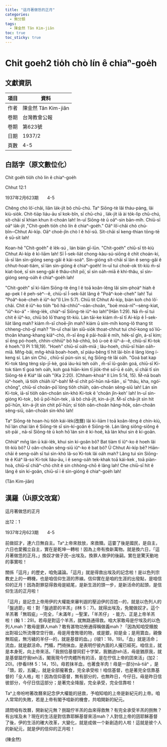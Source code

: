 ```yaml
---
title: "這月著做恁的正月"
categories:
  - 無分類
tags:
  - 陳金然 Tân Kim-jiân
toc: true
toc_sticky: true
---
```


# Chit goeh2 tio̍h chò lín ê chiaⁿ-goe̍h

## 文獻資訊

| 項目 | 資料 |
|---|---|
| 作者 | 陳金然 Tân Kim-jiân |
| 卷期 | 台灣教會公報 |
| 卷期 | 第623號 |
| 日期 | 1937/2 |
| 頁數 | 4-5 |

## 白話字（原文數位化）

Chit goe̍h tio̍h chò lín ê chiaⁿ-goe̍h

Chhut 12:1

1937年2月623期       4-5

Chêng chò lô͘-châi, liân la̍k-ji̍t bô chū-chú. Taⁿ Siōng-tè lâi tháu-pàng, lâi kiù-sio̍k. Chit-tia̍p liáu-āu sī kok-bîn, sī chū-chú , la̍k-ji̍t iā ài to̍k-li̍p chū-chú, si̍t-chāi sī khian khun it-choán lah! In-uī Siōng-tè ū oāⁿ-sin bān-mi̍h. Chiū-sī oāⁿ la̍k-ji̍t ,"Chit-goe̍h tio̍h chò lín ê chiaⁿ-goe̍h." Oāⁿ lô͘-châi chò chú-bîn─Chhut Ai-ki̍p. Oāⁿ choē-jîn chò I ê hō͘-sû. Si̍t-chāi sī keng-thian tōng-tē ê sū-si̍t lah!

Koan-hē "Chit-goe̍h" ê le̍k-sú , lán bián gī-lūn. "Chit-goe̍h" chiū-sī tit-kiù Chhut Ai-ki̍p ê kì-liām lah! Sī Í-sek-lia̍t chong-kàu-sú-siōng ê chi̍t choán-ki, iā-sī lán sìn-gióng seng-gâi ê kài-soàⁿ. Sìn-gióng si̍t-chāi sī lán ê seng-gâi ê chhut-hoat-tiám, sī lán sìn-gióng ê chiaⁿ-goe̍h! In-uī tuì choē-ok tit-kiù m̄-sī kiat-boé, sī sin seng-gâi ê thâu-chi̍t pō͘, sī sin oa̍h-miā ê khí-thâu, sī sìn-gióng seng-oa̍h ê chiaⁿ-goe̍h lah!

"Chit-goe̍h" sī kì-liām Siōng-tè ēng I ê toā koân-lêng lâi sím-phoàⁿ hiah ê ap-pek I ê peh-sèⁿ--ê, chiū-sī Í-sek-lia̍t lâng ê "Poâⁿ-koè-cheh" lah! Tuì "Poâⁿ-koè-cheh ê iûⁿ-ko"(I Lîm 5:7). Chiū tit Chhut Ai-ki̍p, bián koh chò lô͘-châi. Chit ê iûⁿ-ko tio̍h "bô hâ-chhû"─oân-choân, "boē moá-nî"─sèng-kiat, "iûⁿ-ko-á" - lêng-le̍k, chiàⁿ-sī Siōng-tè iûⁿ-ko lah!"(Hān 1:29). Nā m̄-sī tuì chit ê iûⁿ-ko, chiū bô lō͘ thang tit-kiù. Lán tāi-ke kiám m̄-sī tī Ai-ki̍p ê Í-sek-lia̍t lâng mah? kiám m̄-sī choē-jîn mah? kiám ū sím-mi̍h kong-lô thang tit chheng-chò-gī mah? "In-uī chai lán siū-sio̍k thoat-chhut tuì chó͘-kong só͘ liû-thoân khang-khang kiâⁿ-chò, m̄-sī ēng ē pāi-hoāi ê mi̍h, he̍k-sī gîn, á-sī kim; sī ēng pó-hoeh, chhin-chhiūⁿ bô hâ-chhû, bô ù-oè ê iûⁿ-á--ê, chiū-sī Ki-tok ê hoeh."(I Pí 1:18,19). "Hoeh" chiū-sī oa̍h-miā ; lâu-hoeh, chiū-sī hiàn oa̍h-miā. Mn̂g-bâi, mn̂g-khiā boah-hoeh, sī piáu-bêng tī hit lāi-bīn ê lâng lóng í-keng sí. Lán sìn Chú , chiū-sī pún-sin sí, ǹg Siōng-tè lâi oa̍h. "Goá bat kap Ki-tok tâng tèng si̍p-jī-kè, goá iáu-kú teh oa̍h , m̄-sī iû-goân goá, chiū-sī Ki-tok tiàm tī goá teh oa̍h, koh goá hiān-kim tī jio̍k-thé só͘-ū ê oa̍h, sī chāi tī sìn Siōng-tè ê Kiáⁿ lâi oa̍h "(Ka 2:20). (Chham-khoàⁿ II Lîm 5:14, 15). M̄-nā boah iûⁿ-hoeh, iā tio̍h chia̍h iûⁿ-bah! M̄-sī chi̍t pō͘-hūn nā-tiān , sī "thâu, kha, ngó͘-chōng", chiū-sī choân-pō͘ lóng tio̍h chia̍h, oân-choân sêng-siū lah! Lán sìn Ki-tok, iā-sī tio̍h oân-choân sìn-khò Ki-tok ê 'choân jîn-keh' lah! In-uī sìn-gióng Ki-tok , bô ū pō͘-hūn-tek , iā bô chā-ji̍t, kin-á-ji̍t. M̄-sī chā-ji̍t sìn hit pō͘-hūn, kin-á-ji̍t sìn chit pō͘-hūn; sī tio̍h oân-choân hâng-ho̍k, oân-choân sêng-siū, oân-choân sìn-khò lah!

Taⁿ Siōng-tè hoan-hù tio̍h kái-le̍k(改曆) lâi kì-liām I toā koân-lêng ê chín-kiù, hō͘ lán chai lán ê Siōng-tè sī sin-kí-goân ê Siōng-tè. Lán lâng siông-siông ê sit-pāi , nā-sī Siōng-tè ū koh hō͘ lán sin ê ki-hoē, kā lán khui sin ê kí-goân.

Chhiáⁿ mn̄g lán ū kái-le̍k, khui sin kí-goân bô? Bat tiàm tī iûⁿ-ko ê hoeh lâi tit-kiù bô? Ū oân-choân sêng-siū iûⁿ-ko ê bat bô? Ū Chhut Ai-ki̍p bē? Hiān-chāi ê seng-oa̍h sī tuì sìn-khò Iâ-so͘ Ki-tok lâi oa̍h mah? Lâng tuì sìn Siōng-tè ê Kiáⁿ Iâ-so͘ Ki-tok liáu-āu, i ê seng-oa̍h tek-khak toā kái-kek , toā piàn-hoà, chiū-sī chiâⁿ-chò chi̍t ê sin chhòng-chō ê lâng lah! Che chiū-sī hit ê lâng ê sin kí-goân, chiū-sī i ê sìn-gióng ê chiaⁿ-goe̍h lah!

(Tân Kim-jiân)

## 漢羅（Ùi原文改寫）

這月著做恁的正月

出12：1

1937年2月623期       4-5

前做奴才，連六日無自主。Taⁿ上帝來敨放，來救贖。這霎了後是國民，是自主，六日也愛獨立自主，實在是乾坤一轉啦！因為上帝有換新萬物。就是換六日，「這月著做恁的正月。」換奴才做子民─出埃及。換罪人做伊的後嗣。實在是驚天動地的事實啦！

關係「這月」的歷史，咱免議論。「這月」就是得救出埃及的記念啦！是以色列宗教史上的一轉機，也是咱信仰生涯的界線。信仰實在是咱的生涯的出發點，是咱信仰的正月！因為對罪惡得救毋是結尾，是新生涯的頭一步，是新活命的起頭，是信仰生活的正月啦！

「這月」是記念上帝用伊的大權能來審判遐的壓迫伊的百姓--的，就是以色列人的「盤過節」啦！對「盤過節的羊羔」(I林 5：7)。就得出埃及，免閣做奴才。這个羊羔著「無瑕疵」─完全，「未滿年」─聖潔，「羊羔仔」 - 能力、正是上帝羊羔啦！(翰 1：29)。若毋是對這个羊羔，就無路通得救。咱大家敢毋是佇埃及的以色列人mah？敢毋是罪人mah？敢有甚物功勞通得稱做義mah？「因為知咱受贖脫出對祖公所流傳空空行做，毋是用會敗壞的物，或是銀，抑是金；是用寶血，親像無瑕疵，無污穢的羊仔--的，就是基督的血。」(I彼1：18，19)。「血」就是活命；流血，就是獻活命。門楣，門徛抹血，是表明佇彼內面的人攏已經死。咱信主，就是本身死，向上帝來活。「我捌佮基督同釘十字架，我猶過teh活，毋是猶原我，就是基督踮佇我teh活，閣我現今佇肉體所有的活，是在佇信上帝的囝來活」(加2：20)。(參看II林 5：14，15)。毋若抹羊血，也著食羊肉！毋是一部分nā-tiāⁿ ，是「頭，跤，五臟」，就是全部攏著食，完全承受啦！咱信基督，也是著完全信靠基督的「全人格」啦！因為信仰基督，無有部分的，也無昨日，今仔日。毋是昨日信彼部分，今仔日信這部分；是著完全降服，完全承受，完全信靠啦！

Taⁿ上帝吩咐著改曆來記念伊大權能的拯救，予咱知咱的上帝是新紀元的上帝。咱人常常的失敗，若是上帝有閣予咱新的機會，共咱開新的紀元。

請問咱有改曆，開新紀元無？捌踮佇羊羔的血來得救無？有完全承受羊羔的捌無？有出埃及未？現在的生活是對信靠耶穌基督來活mah？人對信上帝的囝耶穌基督了後，伊的生活的確大改革，大變化，就是成做一个新創造的人啦！這就是彼个人的新紀元，就是伊的信仰的正月啦！

(陳金然)

